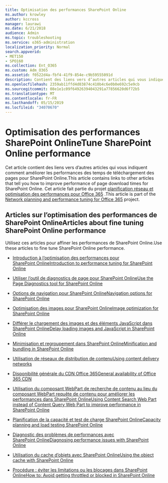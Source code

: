 ```yaml
---
title: Optimisation des performances SharePoint Online
ms.author: krowley
author: kccross
manager: laurawi
ms.date: 6/21/2018
audience: Admin
ms.topic: troubleshooting
ms.service: o365-administration
localization_priority: Normal
search.appverid:
- MET150
- SPO160
ms.collection: Ent_O365
ms.custom: Adm_O365
ms.assetid: f0522d4a-fbf4-41f9-854e-c9b59555091d
description: Contient des liens vers d’autres articles qui vous indiquent comment améliorer les performances des temps de téléchargement des pages pour SharePoint Online.
ms.openlocfilehash: 2359ab11ffd4d03874c410b4c6e0b0e692c5e9cb
ms.sourcegitcommit: 08e1e1c09f64926394043291a77856620d6f72b5
ms.translationtype: MT
ms.contentlocale: fr-FR
ms.lasthandoff: 05/15/2019
ms.locfileid: "34070670"
---
```

# <a name="tune-sharepoint-online-performance"></a><span data-ttu-id="f53b2-103">Optimisation des performances SharePoint Online</span><span class="sxs-lookup"><span data-stu-id="f53b2-103">Tune SharePoint Online performance</span></span>

<span data-ttu-id="f53b2-104">Cet article contient des liens vers d’autres articles qui vous indiquent comment améliorer les performances des temps de téléchargement des pages pour SharePoint Online.</span><span class="sxs-lookup"><span data-stu-id="f53b2-104">This article contains links to other articles that tell you how to improve performance of page download times for SharePoint Online.</span></span> <span data-ttu-id="f53b2-105">Cet article fait partie du projet [planification réseau et optimisation des performances pour Office 365](https://aka.ms/tune) .</span><span class="sxs-lookup"><span data-stu-id="f53b2-105">This article is part of the [Network planning and performance tuning for Office 365](https://aka.ms/tune) project.</span></span>
   
## <a name="articles-about-fine-tuning-sharepoint-online-performance"></a><span data-ttu-id="f53b2-106">Articles sur l’optimisation des performances de SharePoint Online</span><span class="sxs-lookup"><span data-stu-id="f53b2-106">Articles about fine tuning SharePoint Online performance</span></span>

<span data-ttu-id="f53b2-107">Utilisez ces articles pour affiner les performances de SharePoint Online.</span><span class="sxs-lookup"><span data-stu-id="f53b2-107">Use these articles to fine tune SharePoint Online performance.</span></span>
  
- [<span data-ttu-id="f53b2-108">Introduction à l’optimisation des performances pour SharePoint Online</span><span class="sxs-lookup"><span data-stu-id="f53b2-108">Introduction to performance tuning for SharePoint Online</span></span>](introduction-to-performance-tuning-for-sharepoint-online.md)
    
- [<span data-ttu-id="f53b2-109">Utiliser l’outil de diagnostics de page pour SharePoint Online</span><span class="sxs-lookup"><span data-stu-id="f53b2-109">Use the Page Diagnostics tool for SharePoint Online</span></span>](page-diagnostics-for-spo.md)
    
- [<span data-ttu-id="f53b2-110">Options de navigation pour SharePoint Online</span><span class="sxs-lookup"><span data-stu-id="f53b2-110">Navigation options for SharePoint Online</span></span>](navigation-options-for-sharepoint-online.md)
    
- [<span data-ttu-id="f53b2-111">Optimisation des images pour SharePoint Online</span><span class="sxs-lookup"><span data-stu-id="f53b2-111">Image optimization for SharePoint Online</span></span>](image-optimization-for-sharepoint-online.md)
    
- [<span data-ttu-id="f53b2-112">Différer le chargement des images et des éléments JavaScript dans SharePoint Online</span><span class="sxs-lookup"><span data-stu-id="f53b2-112">Delay loading images and JavaScript in SharePoint Online</span></span>](delay-loading-images-and-javascript-in-sharepoint-online.md)
    
- [<span data-ttu-id="f53b2-113">Minimisation et regroupement dans SharePoint Online</span><span class="sxs-lookup"><span data-stu-id="f53b2-113">Minification and bundling in SharePoint Online</span></span>](minification-and-bundling-in-sharepoint-online.md)
    
- [<span data-ttu-id="f53b2-114">Utilisation de réseaux de distribution de contenu</span><span class="sxs-lookup"><span data-stu-id="f53b2-114">Using content delivery networks</span></span>](using-content-delivery-networks-with-sharepoint-online.md)
    
 - [<span data-ttu-id="f53b2-115">Disponibilité générale du CDN Office 365</span><span class="sxs-lookup"><span data-stu-id="f53b2-115">General availability of Office 365 CDN</span></span>](https://dev.office.com/blogs/general-availability-of-office-365-cdn)
    
- [<span data-ttu-id="f53b2-116">Utilisation du composant WebPart de recherche de contenu au lieu du composant WebPart requête de contenu pour améliorer les performances dans SharePoint Online</span><span class="sxs-lookup"><span data-stu-id="f53b2-116">Using Content Search Web Part instead of Content Query Web Part to improve performance in SharePoint Online</span></span>](using-content-search-web-part-instead-of-content-query-web-part-to-improve-perfo.md)
    
- [<span data-ttu-id="f53b2-117">Planification de la capacité et test de charge SharePoint Online</span><span class="sxs-lookup"><span data-stu-id="f53b2-117">Capacity planning and load testing SharePoint Online</span></span>](capacity-planning-and-load-testing-sharepoint-online.md)
    
- [<span data-ttu-id="f53b2-118">Diagnostic des problèmes de performances avec SharePoint Online</span><span class="sxs-lookup"><span data-stu-id="f53b2-118">Diagnosing performance issues with SharePoint Online</span></span>](diagnosing-performance-issues-with-sharepoint-online.md)
    
- [<span data-ttu-id="f53b2-119">Utilisation du cache d’objets avec SharePoint Online</span><span class="sxs-lookup"><span data-stu-id="f53b2-119">Using the object cache with SharePoint Online</span></span>](using-the-object-cache-with-sharepoint-online.md)
    
- [<span data-ttu-id="f53b2-120">Procédure : éviter les limitations ou les blocages dans SharePoint Online</span><span class="sxs-lookup"><span data-stu-id="f53b2-120">How to: Avoid getting throttled or blocked in SharePoint Online</span></span>](https://msdn.microsoft.com/en-us/library/office/dn889829.aspx)
    


